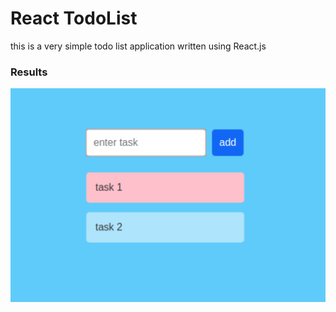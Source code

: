 # React TodoList 

this is a very simple todo list application written using React.js


<h3>Results</h3>
<img src="./result.png">

